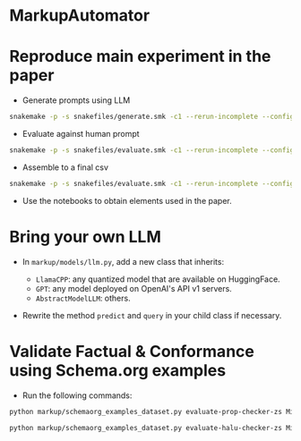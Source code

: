 # MarkupAutomator

# Reproduce main experiment in the paper

- Generate prompts using LLM
```bash
snakemake -p -s snakefiles/generate.smk -c1 --rerun-incomplete --config data_dir=data/WDC/Pset prompt_template=text2kg_prompt3
```

- Evaluate against human prompt
```bash
snakemake -p -s snakefiles/evaluate.smk -c1 --rerun-incomplete --config data_dir=data/WDC/Pset prompt_template=text2kg_prompt3
```

- Assemble to a final csv
```bash
snakemake -p -s snakefiles/evaluate.smk -c1 --rerun-incomplete --config data_dir=data/WDC/Pset prompt_template=text2kg_prompt3
```

- Use the notebooks to obtain elements used in the paper.

# Bring your own LLM

- In `markup/models/llm.py`, add a new class that inherits:
    - `LlamaCPP`: any quantized model that are available on HuggingFace.
    - `GPT`: any model deployed on OpenAI's API v1 servers. 
    - `AbstractModelLLM`: others.

- Rewrite the method `predict` and `query` in your child class if necessary.

# Validate Factual & Conformance using Schema.org examples
- Run the following commands:

```bash
python markup/schemaorg_examples_dataset.py evaluate-prop-checker-zs Mixtral_8x7B_Instruct schemaorg/examples/semantic.parquet data/WDC/SchemaOrg/semantic_zs_mixtral --template=prompts/validation/semantic.json

python markup/schemaorg_examples_dataset.py evaluate-halu-checker-zs Mixtral_8x7B_Instruct schemaorg/examples/factual.parquet data/WDC/SchemaOrg/factual_zs_mixtral --template=prompts/validation/factual_p.json
```